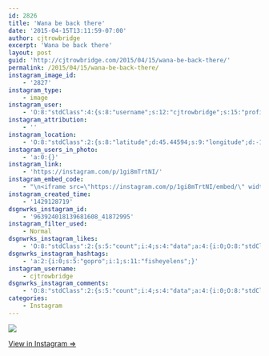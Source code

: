 ```yaml
---
id: 2826
title: 'Wana be back there'
date: '2015-04-15T13:11:59-07:00'
author: cjtrowbridge
excerpt: 'Wana be back there'
layout: post
guid: 'http://cjtrowbridge.com/2015/04/15/wana-be-back-there/'
permalink: /2015/04/15/wana-be-back-there/
instagram_image_id:
    - '2827'
instagram_type:
    - image
instagram_user:
    - 'O:8:"stdClass":4:{s:8:"username";s:12:"cjtrowbridge";s:15:"profile_picture";s:103:"https://igcdn-photos-f-a.akamaihd.net/hphotos-ak-xpa1/t51.2885-19/925559_452430704897917_67836701_a.jpg";s:2:"id";s:8:"41872995";s:9:"full_name";s:13:"CJ Trowbridge";}'
instagram_attribution:
    - ''
instagram_location:
    - 'O:8:"stdClass":2:{s:8:"latitude";d:45.44594;s:9:"longitude";d:-122.6260734;}'
instagram_users_in_photo:
    - 'a:0:{}'
instagram_link:
    - 'https://instagram.com/p/1gi8mTrtNI/'
instagram_embed_code:
    - "\n<iframe src=\"https://instagram.com/p/1gi8mTrtNI/embed/\" width=\"612\" height=\"710\" frameborder=\"0\" scrolling=\"no\" allowtransparency=\"true\"></iframe>\n"
instagram_created_time:
    - '1429128719'
dsgnwrks_instagram_id:
    - '963924018139681608_41872995'
instagram_filter_used:
    - Normal
dsgnwrks_instagram_likes:
    - 'O:8:"stdClass":2:{s:5:"count";i:4;s:4:"data";a:4:{i:0;O:8:"stdClass":4:{s:8:"username";s:9:"jimmieeee";s:15:"profile_picture";s:84:"https://instagramimages-a.akamaihd.net/profiles/profile_28064856_75sq_1376196501.jpg";s:2:"id";s:8:"28064856";s:9:"full_name";s:12:"Jimmie Erwin";}i:1;O:8:"stdClass":4:{s:8:"username";s:12:"brapho_saves";s:15:"profile_picture";s:107:"https://igcdn-photos-e-a.akamaihd.net/hphotos-ak-xfa1/t51.2885-19/10949075_1804974503061732_919100900_a.jpg";s:2:"id";s:10:"1712328848";s:9:"full_name";s:29:"Brandon ໂພນ​ທອງ";}i:2;O:8:"stdClass":4:{s:8:"username";s:11:"huntynemnem";s:15:"profile_picture";s:84:"https://instagramimages-a.akamaihd.net/profiles/profile_30350788_75sq_1333321945.jpg";s:2:"id";s:8:"30350788";s:9:"full_name";s:13:"Hunter Nemitz";}i:3;O:8:"stdClass":4:{s:8:"username";s:10:"buland1174";s:15:"profile_picture";s:107:"https://igcdn-photos-e-a.akamaihd.net/hphotos-ak-xaf1/t51.2885-19/10665544_591929977579380_1967453103_a.jpg";s:2:"id";s:9:"263708446";s:9:"full_name";s:13:"Justin Buland";}}}'
dsgnwrks_instagram_hashtags:
    - 'a:2:{i:0;s:5:"gopro";i:1;s:11:"fisheyelens";}'
instagram_username:
    - cjtrowbridge
dsgnwrks_instagram_comments:
    - 'O:8:"stdClass":2:{s:5:"count";i:4;s:4:"data";a:4:{i:0;O:8:"stdClass":4:{s:12:"created_time";s:10:"1429145162";s:4:"text";s:9:"YOUR HEAD";s:4:"from";O:8:"stdClass":4:{s:8:"username";s:12:"brapho_saves";s:15:"profile_picture";s:107:"https://igcdn-photos-e-a.akamaihd.net/hphotos-ak-xfa1/t51.2885-19/10949075_1804974503061732_919100900_a.jpg";s:2:"id";s:10:"1712328848";s:9:"full_name";s:29:"Brandon ໂພນ​ທອງ";}s:2:"id";s:18:"964061952541119406";}i:1;O:8:"stdClass":4:{s:12:"created_time";s:10:"1429145293";s:4:"text";s:33:"@brapho_saves #gopro #fisheyelens";s:4:"from";O:8:"stdClass":4:{s:8:"username";s:12:"cjtrowbridge";s:15:"profile_picture";s:103:"https://igcdn-photos-f-a.akamaihd.net/hphotos-ak-xpa1/t51.2885-19/925559_452430704897917_67836701_a.jpg";s:2:"id";s:8:"41872995";s:9:"full_name";s:13:"CJ Trowbridge";}s:2:"id";s:18:"964063052186964986";}i:2;O:8:"stdClass":4:{s:12:"created_time";s:10:"1429148322";s:4:"text";s:4:"#imy";s:4:"from";O:8:"stdClass":4:{s:8:"username";s:12:"brapho_saves";s:15:"profile_picture";s:107:"https://igcdn-photos-e-a.akamaihd.net/hphotos-ak-xfa1/t51.2885-19/10949075_1804974503061732_919100900_a.jpg";s:2:"id";s:10:"1712328848";s:9:"full_name";s:29:"Brandon ໂພນ​ທອງ";}s:2:"id";s:18:"964088461414814497";}i:3;O:8:"stdClass":4:{s:12:"created_time";s:10:"1429148969";s:4:"text";s:34:"Dude...... This is freaking me out";s:4:"from";O:8:"stdClass":4:{s:8:"username";s:11:"tealaalvord";s:15:"profile_picture";s:107:"https://igcdn-photos-h-a.akamaihd.net/hphotos-ak-xfa1/t51.2885-19/11032910_834535219917855_2047865710_a.jpg";s:2:"id";s:7:"5473565";s:9:"full_name";s:12:"Teala Alvord";}s:2:"id";s:18:"964093893810245887";}}}'
categories:
    - Instagram
---
```


[![](http://blog.cjtrowbridge.com/wp-content/uploads/2015/04/10513738_452636521570554_332933581_n.jpg)](https://instagram.com/p/1gi8mTrtNI/)

[View in Instagram ⇒](https://instagram.com/p/1gi8mTrtNI/)